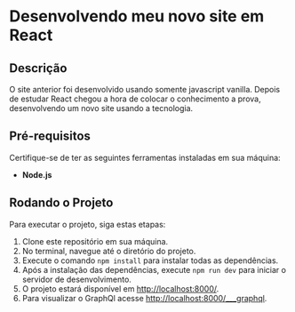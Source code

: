 # Desenvolvendo meu novo site em React

## Descrição

O site anterior foi desenvolvido usando somente javascript vanilla. Depois de estudar React chegou a hora de colocar o conhecimento a prova, desenvolvendo um novo site usando a tecnologia. 

## Pré-requisitos

Certifique-se de ter as seguintes ferramentas instaladas em sua máquina:

- **Node.js**

## Rodando o Projeto
Para executar o projeto, siga estas etapas:

1. Clone este repositório em sua máquina.
2. No terminal, navegue até o diretório do projeto.
3. Execute o comando `npm install` para instalar todas as dependências.
4. Após a instalação das dependências, execute `npm run dev` para iniciar o servidor de desenvolvimento.
5. O projeto estará disponível em [http://localhost:8000/](http://localhost:8000/).
6. Para visualizar o GraphQl acesse [http://localhost:8000/___graphql](http://localhost:8000/___graphql).
